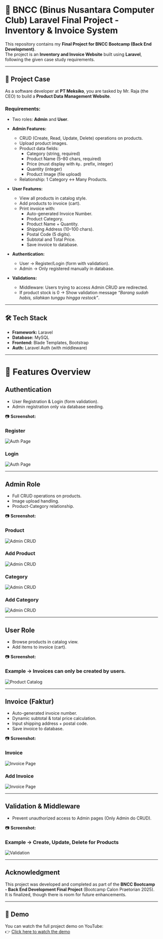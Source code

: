 # 🛒 BNCC (Binus Nusantara Computer Club) Laravel Final Project - Inventory & Invoice System

This repository contains my **Final Project for BNCC Bootcamp (Back End Development)**.  
The project is an **Inventory and Invoice Website** built using **Laravel**, following the given case study requirements.

---

## 📌 Project Case

As a software developer at **PT Meksiko**, you are tasked by Mr. Raja (the CEO) to build a **Product Data Management Website**.  

### Requirements:
- Two roles: **Admin** and **User**.  
- **Admin Features:**
  - CRUD (Create, Read, Update, Delete) operations on products.
  - Upload product images.
  - Product data fields:
    - Category (string, required)
    - Product Name (5–80 chars, required)
    - Price (must display with `Rp.` prefix, integer)
    - Quantity (integer)
    - Product Image (file upload)
  - Relationship: 1 Category ↔ Many Products.

- **User Features:**
  - View all products in catalog style.
  - Add products to invoice (cart).
  - Print invoice with:
    - Auto-generated Invoice Number.
    - Product Category.
    - Product Name + Quantity.
    - Shipping Address (10–100 chars).
    - Postal Code (5 digits).
    - Subtotal and Total Price.
    - Save invoice to database.

- **Authentication:**
  - User → Register/Login (form with validation).
  - Admin → Only registered manually in database.

- **Validations:**
  - Middleware: Users trying to access Admin CRUD are redirected.
  - If product stock is 0 → Show validation message *“Barang sudah habis, silahkan tunggu hingga restock”*.  

---

## 🛠 Tech Stack
- **Framework:** Laravel  
- **Database:** MySQL  
- **Frontend:** Blade Templates, Bootstrap  
- **Auth:** Laravel Auth (with middleware)  

---

# 🔑 Features Overview

## Authentication
- User Registration & Login (form validation).
- Admin registration only via database seeding.  

📷 **Screenshot:**  
### Register
![Auth Page](screenshots/Register.png)
### Login
![Auth Page](screenshots/Login.png)

---

## Admin Role
- Full CRUD operations on products.
- Image upload handling.
- Product-Category relationship.  

📷 **Screenshot:**  
### Product
![Admin CRUD](screenshots/Product.png)

### Add Product
![Admin CRUD](screenshots/AddProduct.png)

### Category
![Admin CRUD](screenshots/Category.png)

### Add Category
![Admin CRUD](screenshots/AddCategory.png)

---

## User Role
- Browse products in catalog view.  
- Add items to invoice (cart).  

📷 **Screenshot:**  
### Example -> Invoices can only be created by users.
![Product Catalog](screenshots/MyInvoice.png)

---

## Invoice (Faktur)
- Auto-generated invoice number.
- Dynamic subtotal & total price calculation.
- Input shipping address + postal code.
- Save invoice to database.  

📷 **Screenshot:**  
### Invoice
![Invoice Page](screenshots/Invoice.png)

### Add Invoice
![Invoice Page](screenshots/AddInvoice.png)

---

## Validation & Middleware
- Prevent unauthorized access to Admin pages (Only Admin do CRUD).

📷 **Screenshot:**  
### Example -> Create, Update, Delete for Products
![Validation](screenshots/Admin.png)

---

## Acknowledgment
This project was developed and completed as part of the **BNCC Bootcamp - Back End Development Final Project** (Bootcamp Calon Praetorian 2025). It is finalized, though there is room for future enhancements.

---

## 🎥 Demo
You can watch the full project demo on YouTube:  
👉 [Click here to watch the demo](https://drive.google.com/file/d/1D6iYUyKTtPdeegFgdwDEKAcRjC8Bq4kz/view?usp=drive_link)
